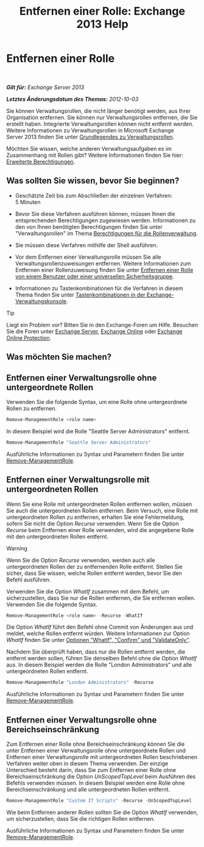 ﻿---
title: 'Entfernen einer Rolle: Exchange 2013 Help'
TOCTitle: Entfernen einer Rolle
ms:assetid: 2fb6f453-f37a-4636-8353-3f9927f81298
ms:mtpsurl: https://technet.microsoft.com/de-de/library/Dd335178(v=EXCHG.150)
ms:contentKeyID: 50475272
ms.date: 04/24/2018
mtps_version: v=EXCHG.150
ms.translationtype: HT
---

# Entfernen einer Rolle

 

_**Gilt für:** Exchange Server 2013_

_**Letztes Änderungsdatum des Themas:** 2012-10-03_

Sie können Verwaltungsrollen, die nicht länger benötigt werden, aus Ihrer Organisation entfernen. Sie können nur Verwaltungsrollen entfernen, die Sie erstellt haben. Integrierte Verwaltungsrollen können nicht entfernt werden. Weitere Informationen zu Verwaltungsrollen in Microsoft Exchange Server 2013 finden Sie unter [Grundlegendes zu Verwaltungsrollen](understanding-management-roles-exchange-2013-help.md).

Möchten Sie wissen, welche anderen Verwaltungsaufgaben es im Zusammenhang mit Rollen gibt? Weitere Informationen finden Sie hier: [Erweiterte Berechtigungen](advanced-permissions-exchange-2013-help.md).

## Was sollten Sie wissen, bevor Sie beginnen?

  - Geschätzte Zeit bis zum Abschließen der einzelnen Verfahren: 5 Minuten

  - Bevor Sie diese Verfahren ausführen können, müssen Ihnen die entsprechenden Berechtigungen zugewiesen werden. Informationen zu den von Ihnen benötigten Berechtigungen finden Sie unter "Verwaltungsrollen" im Thema [Berechtigungen für die Rollenverwaltung](role-management-permissions-exchange-2013-help.md).

  - Sie müssen diese Verfahren mithilfe der Shell ausführen.

  - Vor dem Entfernen einer Verwaltungsrolle müssen Sie alle Verwaltungsrollenzuweisungen entfernen. Weitere Informationen zum Entfernen einer Rollenzuweisung finden Sie unter [Entfernen einer Rolle von einem Benutzer oder einer universellen Sicherheitsgruppe](remove-a-role-from-a-user-or-usg-exchange-2013-help.md).

  - Informationen zu Tastenkombinationen für die Verfahren in diesem Thema finden Sie unter [Tastenkombinationen in der Exchange-Verwaltungskonsole](keyboard-shortcuts-in-the-exchange-admin-center-exchange-online-protection-help.md).


> [!TIP]
> Liegt ein Problem vor? Bitten Sie in den Exchange-Foren um Hilfe. Besuchen Sie die Foren unter <A href="https://go.microsoft.com/fwlink/p/?linkid=60612">Exchange Server</A>, <A href="https://go.microsoft.com/fwlink/p/?linkid=267542">Exchange Online</A> oder <A href="https://go.microsoft.com/fwlink/p/?linkid=285351">Exchange Online Protection</A>.



## Was möchten Sie machen?

## Entfernen einer Verwaltungsrolle ohne untergeordnete Rollen

Verwenden Sie die folgende Syntax, um eine Rolle ohne untergeordnete Rollen zu entfernen.

```powershell
Remove-ManagementRole <role name>
```

In diesem Beispiel wird die Rolle "Seattle Server Administrators" entfernt.

```powershell
Remove-ManagementRole "Seattle Server Administrators"
```

Ausführliche Informationen zu Syntax und Parametern finden Sie unter [Remove-ManagementRole](https://technet.microsoft.com/de-de/library/dd351170\(v=exchg.150\)).

## Entfernen einer Verwaltungsrolle mit untergeordneten Rollen

Wenn Sie eine Rolle mit untergeordneten Rollen entfernen wollen, müssen Sie auch die untergeordneten Rollen entfernen. Beim Versuch, eine Rolle mit untergeordneten Rollen zu entfernen, erhalten Sie eine Fehlermeldung, sofern Sie nicht die Option *Recurse* verwenden. Wenn Sie die Option *Recurse* beim Entfernen einer Rolle verwenden, wird die angegebene Rolle mit den untergeordneten Rollen entfernt.


> [!WARNING]
> Wenn Sie die Option <EM>Recurse</EM> verwenden, werden auch alle untergeordneten Rollen der zu entfernenden Rolle entfernt. Stellen Sie sicher, dass Sie wissen, welche Rollen entfernt werden, bevor Sie den Befehl ausführen.



Verwenden Sie die Option *WhatIf* zusammen mit dem Befehl, um sicherzustellen, dass Sie nur die Rollen entfernen, die Sie entfernen wollen. Verwenden Sie die folgende Syntax.

```powershell
Remove-ManagementRole <role name> -Recurse -WhatIf
```

Die Option *WhatIf* führt den Befehl ohne Commit von Änderungen aus und meldet, welche Rollen entfernt würden. Weitere Informationen zur Option *WhatIf* finden Sie unter [Optionen "WhatIf", "Confirm" und "ValidateOnly"](whatif-confirm-and-validateonly-switches-exchange-2013-help.md).

Nachdem Sie überprüft haben, dass nur die Rollen entfernt werden, die entfernt werden sollen, führen Sie denselben Befehl ohne die Option *WhatIf* aus. In diesem Beispiel werden die Rolle "London Administrators" und alle untergeordneten Rollen entfernt.

```powershell
Remove-ManagementRole "London Administrators" -Recurse
```

Ausführliche Informationen zu Syntax und Parametern finden Sie unter [Remove-ManagementRole](https://technet.microsoft.com/de-de/library/dd351170\(v=exchg.150\)).

## Entfernen einer Verwaltungsrolle ohne Bereichseinschränkung

Zum Entfernen einer Rolle ohne Bereichseinschränkung können Sie die unter Entfernen einer Verwaltungsrolle ohne untergeordnete Rollen und Entfernen einer Verwaltungsrolle mit untergeordneten Rollen beschriebenen Verfahren weiter oben in diesem Thema verwenden. Der einzige Unterschied besteht darin, dass Sie zum Entfernen einer Rolle ohne Bereichseinschränkung die Option *UnScopedTopLevel* beim Ausführen des Befehls verwenden müssen. In diesem Beispiel werden eine Rolle ohne Bereichseinschränkung und alle untergeordneten Rollen entfernt.

```powershell
Remove-ManagementRole "Custom IT Scripts" -Recurse -UnScopedTopLevel
```

Wie beim Entfernen anderer Rollen sollten Sie die Option *WhatIf* verwenden, um sicherzustellen, dass Sie die richtigen Rollen entfernen.

Ausführliche Informationen zu Syntax und Parametern finden Sie unter [Remove-ManagementRole](https://technet.microsoft.com/de-de/library/dd351170\(v=exchg.150\)).

